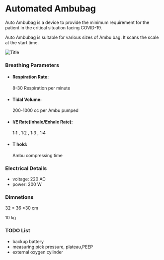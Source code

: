 # Automated Ambubag
Auto Ambubag is a device to provide the minimum requirement for the patient in the critical situation facing COVID-19.

Auto Ambubag is suitable for various sizes of  Ambu bag. It scans the scale at the start time.


![](https://github.com/hadimoradi/Open-Source-Ventilator/tree/master/Images/ventilator.jpg?raw=true "Title")


### Breathing Parameters 
- #### Respiration Rate: 
     8-30 Respiration per minute 
- #### Tidal Volume:
  200-1000 cc per Ambu pumped
- #### I/E Rate(Inhale/Exhale Rate):
  1:1 , 1:2 , 1:3 , 1:4
- #### T hold:
  Ambu compressing time 

### Electrical Details
- voltage: 220 AC
- power: 200 W 

### Dimnetions 

32 * 36 *30 cm

10 kg

### TODO List
-  backup battery 
- measuring pick pressure, plateau,PEEP
- external oxygen cylinder 
